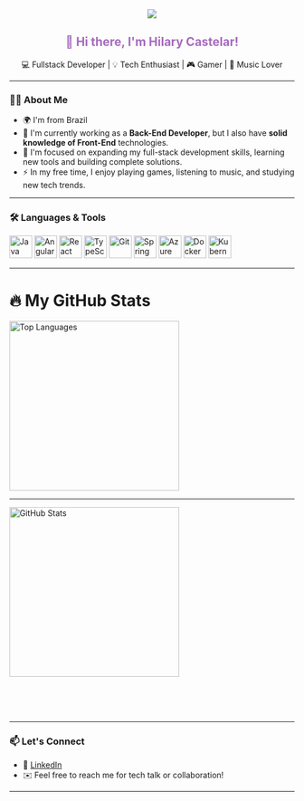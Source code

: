 <div align="center">
  <img src="https://visitor-badge.laobi.icu/badge?page_id=castelarxxx.castelarxxx" />
</div>

<h2 align="center" style="color:#a66bbe">👋 Hi there, I'm Hilary Castelar!</h2>

<p align="center">💻 Fullstack Developer | 💡 Tech Enthusiast | 🎮 Gamer | 🎵 Music Lover</p>

---

### 👩‍💻 About Me

- 🌍 I'm from Brazil  
- 💼 I'm currently working as a **Back-End Developer**, but I also have **solid knowledge of Front-End** technologies.  
- 🚀 I'm focused on expanding my full-stack development skills, learning new tools and building complete solutions.  
- ⚡ In my free time, I enjoy playing games, listening to music, and studying new tech trends.

---

### 🛠 Languages & Tools

<div align="left">
 <img src="https://cdn.jsdelivr.net/gh/devicons/devicon/icons/java/java-original.svg" height="40" alt="Java" />
  <img src="https://cdn.jsdelivr.net/gh/devicons/devicon/icons/angularjs/angularjs-original.svg" height="40" alt="Angular" />
  <img src="https://cdn.jsdelivr.net/gh/devicons/devicon/icons/react/react-original.svg" height="40" alt="React" />
  <img src="https://cdn.jsdelivr.net/gh/devicons/devicon/icons/typescript/typescript-original.svg" height="40" alt="TypeScript" />
  <img src="https://cdn.jsdelivr.net/gh/devicons/devicon/icons/git/git-original.svg" height="40" alt="Git" />
  <img src="https://cdn.jsdelivr.net/gh/devicons/devicon/icons/spring/spring-original.svg" height="40" alt="Spring Boot" />
  <img src="https://cdn.jsdelivr.net/gh/devicons/devicon/icons/azure/azure-original.svg" height="40" alt="Azure" />
  <img src="https://cdn.jsdelivr.net/gh/devicons/devicon/icons/docker/docker-plain-wordmark.svg" height="40" alt="Docker" />
  <img src="https://cdn.jsdelivr.net/gh/devicons/devicon/icons/kubernetes/kubernetes-plain.svg" height="40" alt="Kubernetes" />
</div>

---

### <h1>🔥 My GitHub Stats

<div align="left">
  <img src="https://github-readme-stats.vercel.app/api/top-langs/?username=castelarxxx&layout=compact&theme=purple&langs_count=6&hide_border=false&card_width=350" height="300" alt="Top Languages" />
  </div>

  ---
  <div align="leftt">
  <img src="https://github-readme-stats.vercel.app/api?username=castelarxxx&show_icons=true&theme=purple&count_private=true&include_all_commits=true&border_radius=10&hide_border=false" height="300" alt="GitHub Stats" />
  <br><br>

  <br><br>
</div>

---

### 📫 Let's Connect

- 💌 [LinkedIn](https://www.linkedin.com/in/hilary-castelar/)
- ✉️ Feel free to reach me for tech talk or collaboration!

---


